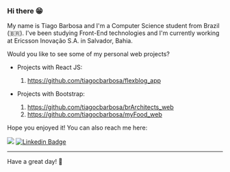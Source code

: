 ### Hi there 😁

My name is Tiago Barbosa and I'm a Computer Science student from Brazil (🇧🇷). I've been studying Front-End technologies and I'm currently working at Ericsson Inovação S.A. in Salvador, Bahia.

Would you like to see some of my personal web projects?

- Projects with React JS:
  1. https://github.com/tiagocbarbosa/flexblog_app

- Projects with Bootstrap:
  1. https://github.com/tiagocbarbosa/brArchitects_web
  1. https://github.com/tiagocbarbosa/myFood_web

Hope you enjoyed it! You can also reach me here:

<a href="mailto:tiagocastrobarbosa@gmail.com" title="Email tiagocbarbosa"><img src="https://img.shields.io/badge/%40-email-informational"></a>
[![Linkedin Badge](https://img.shields.io/badge/-LinkedIn-blue?style=flat-square&logo=Linkedin&logoColor=white&link=https://www.linkedin.com/in/tiagocastrobarbosa/)](https://www.linkedin.com/in/tiagocastrobarbosa/)

----

Have a great day! 👋

<!--
**tiagocbarbosa/tiagocbarbosa** is a ✨ _special_ ✨ repository because its `README.md` (this file) appears on your GitHub profile.

Here are some ideas to get you started:

- 🔭 I’m currently working on ...
- 🌱 I’m currently learning ...
- 👯 I’m looking to collaborate on ...
- 🤔 I’m looking for help with ...
- 💬 Ask me about ...
- 📫 How to reach me: ...
- 😄 Pronouns: ...
- ⚡ Fun fact: ...
-->
